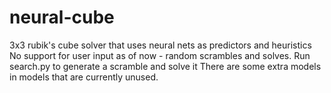 # neural-cube
3x3 rubik's cube solver that uses neural nets as predictors and heuristics
No support for user input as of now - random scrambles and solves.
Run search.py to generate a scramble and solve it
There are some extra models in models that are currently unused.
